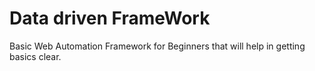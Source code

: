 # Data driven FrameWork
Basic Web Automation Framework for Beginners that will help in getting basics clear.
